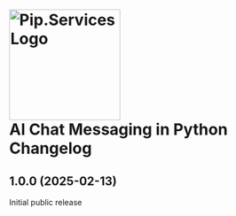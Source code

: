 # <img src="https://uploads-ssl.webflow.com/5ea5d3315186cf5ec60c3ee4/5edf1c94ce4c859f2b188094_logo.svg" alt="Pip.Services Logo" width="200"> <br/> AI Chat Messaging in Python Changelog

## <a name="1.0.0"></a> 1.0.0 (2025-02-13)

Initial public release

